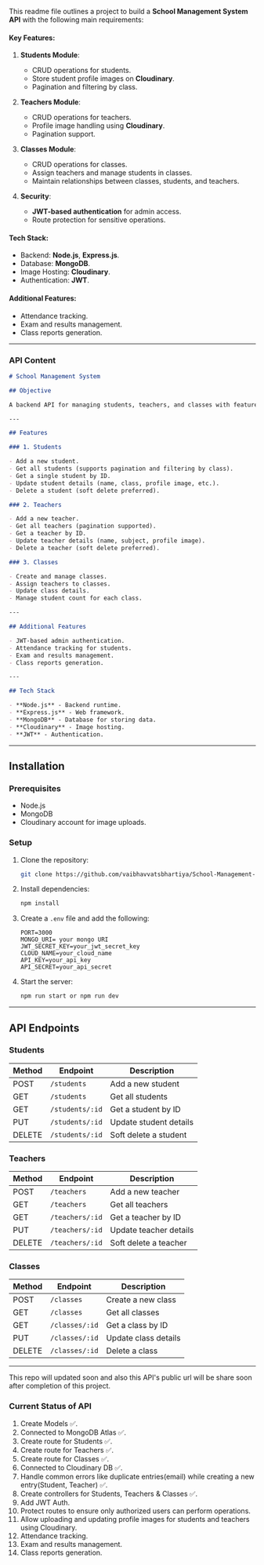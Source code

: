 This readme file outlines a project to build a **School Management System API** with the following main requirements:

#### Key Features:

1. **Students Module**:

   - CRUD operations for students.
   - Store student profile images on **Cloudinary**.
   - Pagination and filtering by class.

2. **Teachers Module**:

   - CRUD operations for teachers.
   - Profile image handling using **Cloudinary**.
   - Pagination support.

3. **Classes Module**:

   - CRUD operations for classes.
   - Assign teachers and manage students in classes.
   - Maintain relationships between classes, students, and teachers.

4. **Security**:
   - **JWT-based authentication** for admin access.
   - Route protection for sensitive operations.

#### Tech Stack:

- Backend: **Node.js**, **Express.js**.
- Database: **MongoDB**.
- Image Hosting: **Cloudinary**.
- Authentication: **JWT**.

#### Additional Features:

- Attendance tracking.
- Exam and results management.
- Class reports generation.

---

### API Content

```markdown
# School Management System

## Objective

A backend API for managing students, teachers, and classes with features like profile image uploads using **Cloudinary** and secure operations via **JWT-based authentication**.

---

## Features

### 1. Students

- Add a new student.
- Get all students (supports pagination and filtering by class).
- Get a single student by ID.
- Update student details (name, class, profile image, etc.).
- Delete a student (soft delete preferred).

### 2. Teachers

- Add a new teacher.
- Get all teachers (pagination supported).
- Get a teacher by ID.
- Update teacher details (name, subject, profile image).
- Delete a teacher (soft delete preferred).

### 3. Classes

- Create and manage classes.
- Assign teachers to classes.
- Update class details.
- Manage student count for each class.

---

## Additional Features

- JWT-based admin authentication.
- Attendance tracking for students.
- Exam and results management.
- Class reports generation.

---

## Tech Stack

- **Node.js** - Backend runtime.
- **Express.js** - Web framework.
- **MongoDB** - Database for storing data.
- **Cloudinary** - Image hosting.
- **JWT** - Authentication.
```

---

## Installation

### Prerequisites

- Node.js
- MongoDB
- Cloudinary account for image uploads.

### Setup

1. Clone the repository:
   ```bash
   git clone https://github.com/vaibhavvatsbhartiya/School-Management-System-API.git
   ```
2. Install dependencies:
   ```bash
   npm install
   ```
3. Create a `.env` file and add the following:
   ```
   PORT=3000
   MONGO_URI= your mongo URI
   JWT_SECRET_KEY=your_jwt_secret_key
   CLOUD_NAME=your_cloud_name
   API_KEY=your_api_key
   API_SECRET=your_api_secret
   ```
4. Start the server:
   ```bash
   npm run start or npm run dev
   ```

---

## API Endpoints

### Students

| Method | Endpoint        | Description            |
| ------ | --------------- | ---------------------- |
| POST   | `/students`     | Add a new student      |
| GET    | `/students`     | Get all students       |
| GET    | `/students/:id` | Get a student by ID    |
| PUT    | `/students/:id` | Update student details |
| DELETE | `/students/:id` | Soft delete a student  |

### Teachers

| Method | Endpoint        | Description            |
| ------ | --------------- | ---------------------- |
| POST   | `/teachers`     | Add a new teacher      |
| GET    | `/teachers`     | Get all teachers       |
| GET    | `/teachers/:id` | Get a teacher by ID    |
| PUT    | `/teachers/:id` | Update teacher details |
| DELETE | `/teachers/:id` | Soft delete a teacher  |

### Classes

| Method | Endpoint       | Description          |
| ------ | -------------- | -------------------- |
| POST   | `/classes`     | Create a new class   |
| GET    | `/classes`     | Get all classes      |
| GET    | `/classes/:id` | Get a class by ID    |
| PUT    | `/classes/:id` | Update class details |
| DELETE | `/classes/:id` | Delete a class       |

---

This repo will updated soon and also this API's public url will be share soon after completion of this project.

### Current Status of API

1. Create Models ✅.
2. Connected to MongoDB Atlas ✅.
3. Create route for Students ✅.
4. Create route for Teachers ✅.
5. Create route for Classes ✅.
6. Connected to Cloudinary DB ✅.
7. Handle common errors like duplicate entries(email) while creating a new entry(Student, Teacher) ✅.
8. Create controllers for Students, Teachers & Classes ✅.
9. Add JWT Auth.
10. Protect routes to ensure only authorized users can perform operations.
11. Allow uploading and updating profile images for students and teachers using Cloudinary.
12. Attendance tracking.
13. Exam and results management.
14. Class reports generation.
